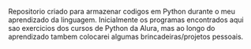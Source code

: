 Repositorio criado para armazenar codigos em Python durante o meu aprendizado da linguagem. Inicialmente os programas encontrados aqui sao exercicios dos cursos de Python da Alura, mas ao longo do aprendizado tambem colocarei algumas brincadeiras/projetos pessoais.
